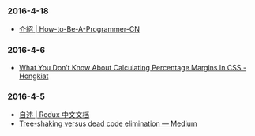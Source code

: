 ### 2016-4-18<br />
+ [介紹 | How-to-Be-A-Programmer-CN](https://ahangchen.gitbooks.io/how-to-be-a-programmer-cn/content/index.html)<br />

### 2016-4-6<br />
+ [What You Don’t Know About Calculating Percentage Margins In CSS - Hongkiat](http://www.hongkiat.com/blog/calculate-css-percentage-margins/)<br />

### 2016-4-5<br />
+ [自述 | Redux 中文文档](http://cn.redux.js.org/index.html)<br />
+ [Tree-shaking versus dead code elimination — Medium](https://medium.com/@Rich_Harris/tree-shaking-versus-dead-code-elimination-d3765df85c80#.1ndfj9dqd)<br />